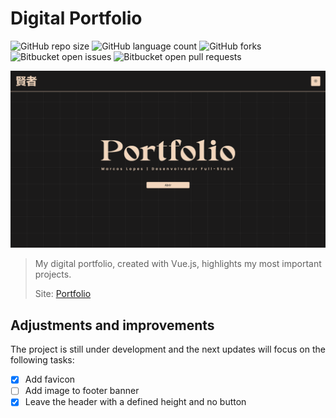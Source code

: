# Digital Portfolio

![GitHub repo size](https://img.shields.io/github/repo-size/MarcosAlves90/portfolio-digital-v2?style=for-the-badge)
![GitHub language count](https://img.shields.io/github/languages/count/MarcosAlves90/portfolio-digital-v2?style=for-the-badge)
![GitHub forks](https://img.shields.io/github/forks/MarcosAlves90/portfolio-digital-v2?style=for-the-badge)
![Bitbucket open issues](https://img.shields.io/bitbucket/issues/MarcosAlves90/portfolio-digital-v2?style=for-the-badge)
![Bitbucket open pull requests](https://img.shields.io/bitbucket/pr-raw/MarcosAlves90/portfolio-digital-v2?style=for-the-badge)

<img src="public/readme_details/inicio_do_site.png" alt="Página inicial da plataforma">

> My digital portfolio, created with Vue.js, highlights my most important projects.
>
> Site: [Portfolio](https://marcos-lopes-portfolio.vercel.app)

## Adjustments and improvements

The project is still under development and the next updates will focus on the following tasks:

- [x] Add favicon
- [ ] Add image to footer banner
- [x] Leave the header with a defined height and no button
